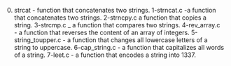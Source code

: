 0. strcat -  function that concatenates two strings.
1-strncat.c -a function that concatenates two strings.
2-strncpy.c a function that copies a string.
3-strcmp.c _ a function that compares two strings.
4-rev_array.c - a function that reverses the content of an array of integers.
5-string_toupper.c - a function that changes all lowercase letters of a string to uppercase.
6-cap_string.c - a function that capitalizes all words of a string.
7-leet.c - a function that encodes a string into 1337.
